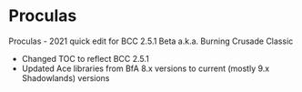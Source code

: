 # Proculas
Proculas - 2021 quick edit for BCC 2.5.1 Beta a.k.a. Burning Crusade Classic 

- Changed TOC to reflect BCC 2.5.1
- Updated Ace libraries from BfA 8.x versions to current (mostly 9.x Shadowlands) versions
